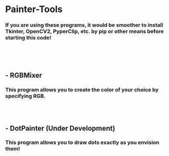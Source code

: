 # Painter-Tools

### If you are using these programs, it would be smoother to install Tkinter, OpenCV2, PyperClip, etc. by pip or other means before starting this code!

<br><br><br>

## - RGBMixer

### This program allows you to create the color of your choice by specifying RGB.

<br><br>

## - DotPainter (Under Development)

### This program allows you to draw dots exactly as you envision them!
